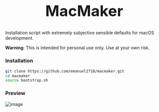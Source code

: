<h1 align="center" style="font-size: 3rem;">
MacMaker
</h1>

Installation script with extremely subjective sensible defaults for macOS development.

**Warning**: This is intended for personal use only. Use at your own risk.

### Installation

```sh
git clone https://github.com/emanuel2718/macmaker.git
cd macmaker
source bootstrap.sh
```

### Preview

![image](https://user-images.githubusercontent.com/55965894/211152295-fd2f660b-84ae-473f-a4c0-d9d3349602e3.png)

